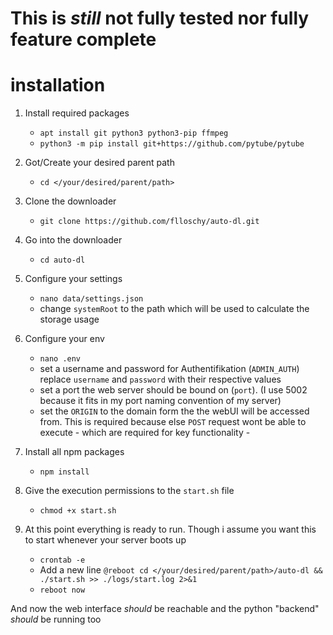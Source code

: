 # This is *still* not fully tested nor fully feature complete

# installation

1. Install required packages
    - `apt install git python3 python3-pip ffmpeg`
    - `python3 -m pip install git+https://github.com/pytube/pytube`
2. Got/Create your desired parent path
    - `cd </your/desired/parent/path>`
3.  Clone the downloader
    - `git clone https://github.com/flloschy/auto-dl.git`
4.  Go into the downloader
    - `cd auto-dl`
5.  Configure your settings
    - `nano data/settings.json`
    - change `systemRoot` to the path which will be used to calculate the storage usage
6.  Configure your env
    - `nano .env`
    - set a username and password for Authentifikation (`ADMIN_AUTH`) replace `username` and `password` with their respective values
    - set a port the web server should be bound on (`port`). (I use 5002 because it fits in my port naming convention of my server)
    - set the `ORIGIN` to the domain form the the webUI will be accessed from. This is required because else `POST` request wont be able to execute - which are required for key functionality -
7.  Install all npm packages
    - `npm install`

8. Give the execution permissions to the `start.sh` file
    - `chmod +x start.sh`

9.  At this point everything is ready to run. Though i assume you want this to start whenever your server boots up
    - `crontab -e`
    - Add a new line `@reboot cd </your/desired/parent/path>/auto-dl && ./start.sh >> ./logs/start.log 2>&1`
    - `reboot now`

And now the web interface *should* be reachable and the python "backend" *should* be running too